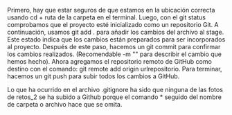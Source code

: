 Primero, hay que estar seguros de que estamos en la ubicación correcta usando cd + ruta de la carpeta en el terminal.
Luego, con el git status comprobamos que el proyecto esté inicializado como un repositorio Git.
A continuación, usamos git add . para añadir los cambios del archivo al stage. Este estado indica que los cambios están preparados para ser incorporados al proyecto.
Después de este paso, hacemos un git commit para confirmar los cambios realizados. (Recomendable -m "" para describir el cambio que hemos hecho).
Ahora agregamos el repositorio remoto de GitHub como destino con el comando: git remote add origin urlrepositorio.
Para terminar, hacemos un git push para subir todos los cambios a GitHub.

Lo que ha ocurrido en el archivo .gitignore ha sido que ninguna de las fotos de retos_2 se ha subido a Github porque el comando * seguido del nombre de carpeta o archivo hace que se omita.